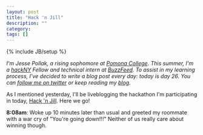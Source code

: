 ```yaml
---
layout: post
title: "Hack 'n Jill"
description: ""
category: 
tags: []
---
```

{% include JB/setup %}

*I'm Jesse Pollak, a rising sophomore at [Pomona College](http://pomona.edu). This summer, I'm a [hackNY](http://hackny.org) Fellow and technical intern at [BuzzFeed](http://buzzfeed.com). To assist in my learning process, I've decided to write a blog post every day: today is day 26. You can [follow me on twitter](http://twitter.com/jessepollak) or keep reading my [blog](http://jessepollak.me).*

As I mentioned yesterday, I'll be liveblogging the hackathon I'm participating in today, [Hack 'n Jill](http://hacknjill.com). Here we go!

**8:08am**: Woke up 10 minutes later than usual and greeted my roommate with a war cry of "You're going down!!!" Neither of us really care about winning though. 